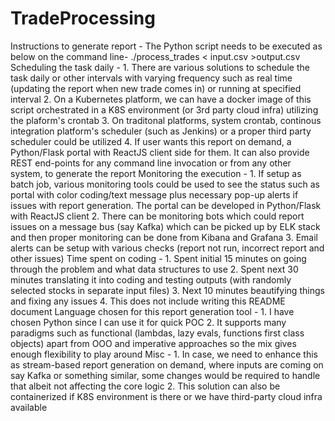 # TradeProcessing

Instructions to generate report - The Python script needs to be executed as below on the command line- ./process_trades < input.csv >output.csv
Scheduling the task daily -
	1.	There are various solutions to schedule the task daily or other intervals with varying frequency such as real time (updating the report when new trade comes in) or running at specified interval
	2.	On a Kubernetes platform, we can have a docker image of this script orchestrated in a K8S environment (or 3rd party cloud infra) utilizing the plaform's crontab
	3.	On traditonal platforms, system crontab, continous integration platform's scheduler (such as Jenkins) or a proper third party scheduler could be utilized
	4.	If user wants this report on demand, a Python/Flask portal with ReactJS client side for them. It can also provide REST end-points for any command line invocation or from any other system, to generate the report
Monitoring the execution -
	1.	If setup as batch job, various monitoring tools could be used to see the status such as portal with color coding/text message plus necessary pop-up alerts if issues with report generation. The portal can be developed in Python/Flask with ReactJS client
	2.	There can be monitoring bots which could report issues on a message bus (say Kafka) which can be picked up by ELK stack and then proper monitoring can be done from Kibana and Grafana
	3.	Email alerts can be setup with various checks (report not run, incorrect report and other issues)
Time spent on coding -
	1.	Spent initial 15 minutes on going through the problem and what data structures to use
	2.	Spent next 30 minutes translating it into coding and testing outputs (with randomly selected stocks in separate input files)
	3.	Next 10 minutes beautifying things and fixing any issues
	4.	This does not include writing this README document
Language chosen for this report generation tool -
	1.	I have chosen Python since I can use it for quick POC
	2.	It supports many paradigms such as functional (lambdas, lazy evals, functions first class objects) apart from OOO and imperative approaches so the mix gives enough flexibility to play around
Misc -
	1.	In case, we need to enhance this as stream-based report generation on demand, where inputs are coming on say Kafka or something similar, some changes would be required to handle that albeit not affecting the core logic
	2.	This solution can also be containerized if K8S environment is there or we have third-party cloud infra available
